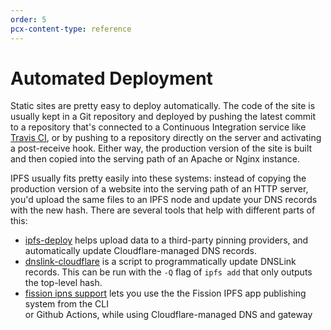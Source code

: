 ```yaml
---
order: 5
pcx-content-type: reference
---
```


# Automated Deployment

Static sites are pretty easy to deploy automatically. The code of the site is
usually kept in a Git repository and deployed by pushing the latest commit to a
repository that's connected to a Continuous Integration service like [Travis
CI](https://travis-ci.org/), or by pushing to a repository directly on the
server and activating a post-receive hook. Either way, the production version of
the site is built and then copied into the serving path of an Apache or Nginx
instance.

IPFS usually fits pretty easily into these systems: instead of copying the
production version of a website into the serving path of an HTTP server, you'd
upload the same files to an IPFS node and update your DNS records with the new
hash. There are several tools that help with different parts of this:

- [ipfs-deploy](https://github.com/agentofuser/ipfs-deploy) helps upload data to
  a third-party pinning providers, and automatically update Cloudflare-managed
  DNS records.
- [dnslink-cloudflare](https://github.com/ipfs-shipyard/dnslink-cloudflare) is a
  script to programmatically update DNSLink records. This can be run with the
  `-Q` flag of `ipfs add` that only outputs the top-level hash.
- [fission ipns support](https://guide.fission.codes/developers/custom-domains/using-cloudflare-ipfs-gateway) 
  lets you use the the Fission IPFS app publishing system from the CLI  
  or Github Actions, while using Cloudflare-managed DNS and gateway
